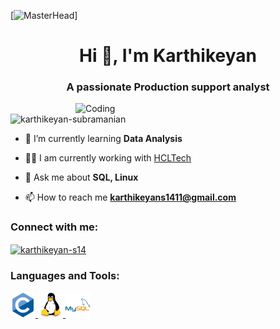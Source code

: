 [![MasterHead](https://camo.githubusercontent.com/ba9f3bd30647e352a3f5e1e45eb45c6ec7bad6155cd16aaedf4a426738da0ca5/68747470733a2f2f696e646f616e616c79746963612e636f6d2f7374617469632f696d616765732f62616e6e6572722e676966)]
<h1 align="center">Hi 👋, I'm Karthikeyan</h1>
<h3 align="center">A passionate Production support analyst</h3>
<img align="right" alt="Coding" width="400" src="https://cdn.dribbble.com/users/2520294/screenshots/7269423/alaminxyz.gif">

<p align="left"> <img src="https://komarev.com/ghpvc/?username=karthikeyan-subramanian&label=Profile%20views&color=0e75b6&style=flat" alt="karthikeyan-subramanian" /> </p>

- 🌱 I’m currently learning **Data Analysis**

- 👨‍💻 I am currently working with [HCLTech](HCLTech)

- 💬 Ask me about **SQL, Linux**

- 📫 How to reach me **karthikeyans1411@gmail.com**

<h3 align="left">Connect with me:</h3>
<p align="left">
<a href="https://linkedin.com/in/karthikeyan-s14" target="blank"><img align="center" src="https://raw.githubusercontent.com/rahuldkjain/github-profile-readme-generator/master/src/images/icons/Social/linked-in-alt.svg" alt="karthikeyan-s14" height="30" width="40" /></a>
</p>

<h3 align="left">Languages and Tools:</h3>
<p align="left"> <a href="https://www.cprogramming.com/" target="_blank" rel="noreferrer"> <img src="https://raw.githubusercontent.com/devicons/devicon/master/icons/c/c-original.svg" alt="c" width="40" height="40"/> </a> <a href="https://www.linux.org/" target="_blank" rel="noreferrer"> <img src="https://raw.githubusercontent.com/devicons/devicon/master/icons/linux/linux-original.svg" alt="linux" width="40" height="40"/> </a> <a href="https://www.mysql.com/" target="_blank" rel="noreferrer"> <img src="https://raw.githubusercontent.com/devicons/devicon/master/icons/mysql/mysql-original-wordmark.svg" alt="mysql" width="40" height="40"/> </a> </p>
